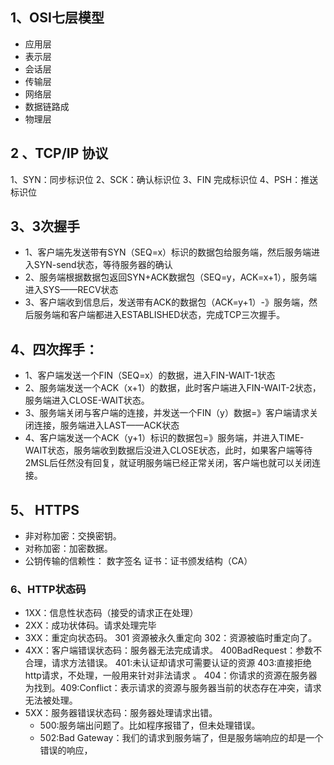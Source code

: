## 1、OSI七层模型
 - 应用层
 - 表示层
 - 会话层
 - 传输层
 - 网络层
 - 数据链路成
 - 物理层

## 2 、TCP/IP 协议
1、SYN：同步标识位
2、SCK：确认标识位
3、FIN 完成标识位
4、PSH：推送标识位

## 3、3次握手
 - 1、客户端先发送带有SYN（SEQ=x）标识的数据包给服务端，然后服务端进入SYN-send状态，等待服务器的确认 
 - 2、服务端根据数据包返回SYN+ACK数据包（SEQ=y，ACK=x+1），服务端进入SYS——RECV状态
 - 3、客户端收到信息后，发送带有ACK的数据包（ACK=y+1）-》服务端，然后服务端和客户端都进入ESTABLISHED状态，完成TCP三次握手。 
   
## 4、四次挥手：
 - 1、客户端发送一个FIN（SEQ=x）的数据，进入FIN-WAIT-1状态
 - 2、服务端发送一个ACK（x+1）的数据，此时客户端进入FIN-WAIT-2状态，服务端进入CLOSE-WAIT状态。
 - 3、服务端关闭与客户端的连接，并发送一个FIN（y）数据=》客户端请求关闭连接，服务端进入LAST——ACK状态
 - 4、客户端发送一个ACK（y+1）标识的数据包=》服务端，并进入TIME-WAIT状态，服务端收到数据后没进入CLOSE状态，此时，如果客户端等待2MSL后任然没有回复，就证明服务端已经正常关闭，客户端也就可以关闭连接。

## 5、 HTTPS
 - 非对称加密：交换密钥。 
 - 对称加密：加密数据。
 - 	公钥传输的信赖性：
 		数字签名
 		证书：证书颁发结构（CA）
      
### 6、HTTP状态码
 - 1XX：信息性状态码（接受的请求正在处理）
 - 2XX：成功状体码。请求处理完毕
 - 3XX：重定向状态码。 301 资源被永久重定向 302：资源被临时重定向了。
 - 4XX：客户端错误状态码：服务器无法完成请求。 400BadRequest：参数不合理，请求方法错误。   401:未认证却请求可需要认证的资源 403:直接拒绝http请求，不处理，一般用来针对非法请求 。 404：你请求的资源在服务器为找到。409:Conflict：表示请求的资源与服务器当前的状态存在冲突，请求无法被处理。
 - 5XX：服务器错误状态码：服务器处理请求出错。
	- 500:服务端出问题了。比如程序报错了，但未处理错误。
    - 502:Bad Gateway：我们的请求到服务端了，但是服务端响应的却是一个错误的响应，